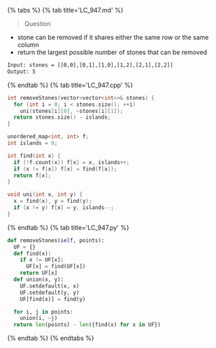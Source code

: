 {% tabs %}
{% tab title='LC_947.md' %}

> Question

* stone can be removed if it shares either the same row or the same column
* return the largest possible number of stones that can be removed

```txt
Input: stones = [[0,0],[0,1],[1,0],[1,2],[2,1],[2,2]]
Output: 5
```

{% endtab %}
{% tab title='LC_947.cpp' %}

```cpp
int removeStones(vector<vector<int>>& stones) {
  for (int i = 0; i < stones.size(); ++i)
    uni(stones[i][0], ~stones[i][1]);
  return stones.size() - islands;
}

unordered_map<int, int> f;
int islands = 0;

int find(int x) {
  if (!f.count(x)) f[x] = x, islands++;
  if (x != f[x]) f[x] = find(f[x]);
  return f[x];
}

void uni(int x, int y) {
  x = find(x), y = find(y);
  if (x != y) f[x] = y, islands--;
}
```

{% endtab %}
{% tab title='LC_947.py' %}

```py
def removeStones(self, points):
  UF = {}
  def find(x):
    if x != UF[x]:
      UF[x] = find(UF[x])
    return UF[x]
  def union(x, y):
    UF.setdefault(x, x)
    UF.setdefault(y, y)
    UF[find(x)] = find(y)

  for i, j in points:
    union(i, ~j)
  return len(points) - len({find(x) for x in UF})
```

{% endtab %}
{% endtabs %}
